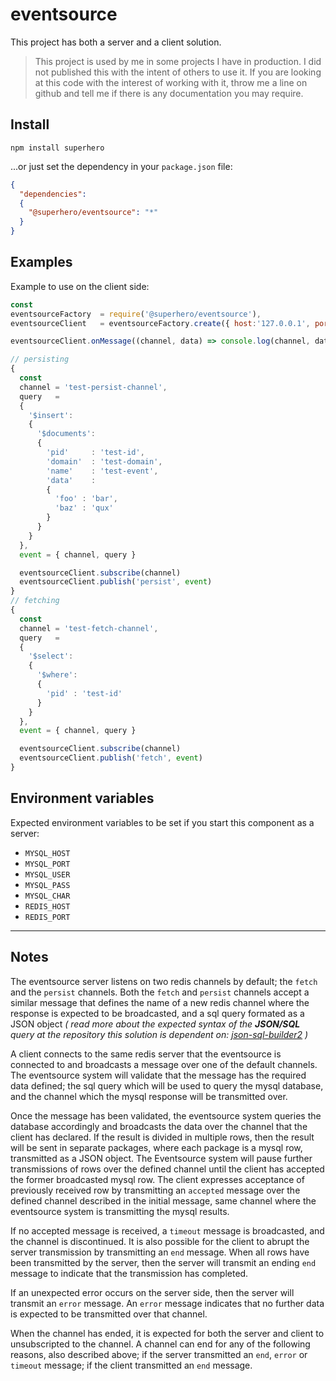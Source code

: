 # eventsource

This project has both a server and a client solution.

> This project is used by me in some projects I have in production. I did not published this with the intent of others to use it. If you are looking at this code with the interest of working with it, throw me a line on github and tell me if there is any documentation you may require.

## Install

`npm install superhero`

...or just set the dependency in your `package.json` file:

```json
{
  "dependencies":
  {
    "@superhero/eventsource": "*"
  }
}
```

## Examples

Example to use on the client side:

```js
const
eventsourceFactory  = require('@superhero/eventsource'),
eventsourceClient   = eventsourceFactory.create({ host:'127.0.0.1', port:'6379' })

eventsourceClient.onMessage((channel, data) => console.log(channel, data))

// persisting
{
  const
  channel = 'test-persist-channel',
  query   =
  {
    '$insert':
    {
      '$documents':
      {
        'pid'     : 'test-id',
        'domain'  : 'test-domain',
        'name'    : 'test-event',
        'data'    :
        {
          'foo' : 'bar',
          'baz' : 'qux'
        }
      }
    }
  },
  event = { channel, query }

  eventsourceClient.subscribe(channel)
  eventsourceClient.publish('persist', event)
}
// fetching
{
  const
  channel = 'test-fetch-channel',
  query   =
  {
    '$select':
    {
      '$where':
      {
        'pid' : 'test-id'
      }
    }
  },
  event = { channel, query }

  eventsourceClient.subscribe(channel)
  eventsourceClient.publish('fetch', event)
}
```

## Environment variables

Expected environment variables to be set if you start this component as a server:

- `MYSQL_HOST`
- `MYSQL_PORT`
- `MYSQL_USER`
- `MYSQL_PASS`
- `MYSQL_CHAR`
- `REDIS_HOST`
- `REDIS_PORT`

---

## Notes

The eventsource server listens on two redis channels by default; the `fetch` and the `persist` channels. Both the `fetch` and `persist` channels accept a similar message that defines the name of a new redis channel where the response is expected to be broadcasted, and a sql query formated as a JSON object *( read more about the expected syntax of the **JSON/SQL** query at the repository this solution is dependent on: [json-sql-builder2](https://www.npmjs.com/package/json-sql-builder2) )*

A client connects to the same redis server that the eventsource is connected to and broadcasts a message over one of the default channels. The eventsource system will validate that the message has the required data defined; the sql query which will be used to query the mysql database, and the channel which the mysql response will be transmitted over.

Once the message has been validated, the eventsource system queries the database accordingly and broadcasts the data over the channel that the client has declared. If the result is divided in multiple rows, then the result will be sent in separate packages, where each package is a mysql row, transmitted as a JSON object. The Eventsource system will pause further transmissions of rows over the defined channel until the client has accepted the former broadcasted mysql row. The client expresses acceptance of previously received row by transmitting an `accepted` message over the defined channel described in the initial message, same channel where the eventsource system is transmitting the mysql results.

If no accepted message is received, a `timeout` message is broadcasted, and the channel is discontinued. It is also possible for the client to abrupt the server transmission by transmitting an `end` message. When all rows have been transmitted by the server, then the server will transmit an ending `end` message to indicate that the transmission has completed.

If an unexpected error occurs on the server side, then the server will transmit an `error` message. An `error` message indicates that no further data is expected to be transmitted over that channel.

When the channel has ended, it is expected for both the server and client to unsubscripted to the channel. A channel can end for any of the following reasons, also described above; if the server transmitted an `end`, `error` or `timeout` message; if the client transmitted an `end` message.
